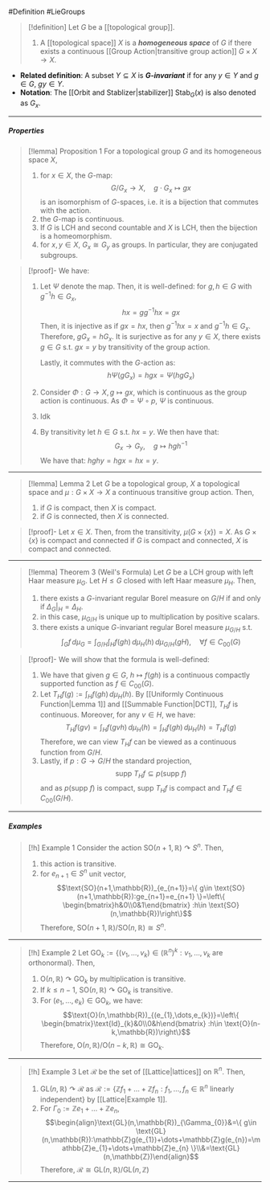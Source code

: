 #Definition #LieGroups 

> [!definition]
> Let $G$ be a [[topological group]].
> 1. A [[topological space]] $X$ is a ***homogeneous space*** of $G$ if there exists a continuous [[Group Action|transitive group action]] $G\times X\to X$.
- **Related definition**: A subset $Y\subseteq X$ is ***$G$-invariant***  if for any $y\in Y$ and $g\in G$, $gy\in Y$.
- **Notation**: The [[Orbit and Stablizer|stabilizer]] $\text{Stab}_{G}(x)$ is also denoted as $G_{x}$.
---
##### Properties

> [!lemma] Proposition 1
> For a topological group $G$ and its homogeneous space $X$, 
> 1. for $x\in X$, the $G$-map: $$G/G_{x}\to X,\quad g\cdot G_{x}\mapsto gx$$is an isomorphism of $G$-spaces, i.e. it is a bijection that commutes with the action.
> 2. the $G$-map is continuous.
> 3. If $G$ is LCH and second countable and $X$ is LCH, then the bijection is a homeomorphism.
> 4. for $x,y\in X$, $G_{x}\cong G_{y}$ as groups. In particular, they are conjugated subgroups.

> [!proof]-
> We have:
> 1. Let $\Psi$ denote the map. Then, it is well-defined: for $g,h\in G$ with $g^{-1}h\in G_{x}$, $$hx=g g^{-1}hx=gx$$Then, it is injective as if $gx=hx$, then $g^{-1}hx=x$ and $g^{-1}h\in G_{x}$. Therefore, $gG_{x}=hG_{x}$. It is surjective as for any $y\in X$, there exists $g\in G$ s.t. $gx=y$ by transitivity of the group action.
>    
>    Lastly, it commutes with the $G$-action as: $$h\Psi(gG_{x})=hgx=\Psi(hgG_{x})$$
> 2. Consider $\Phi:G\to X,g\mapsto gx$, which is continuous as the group action is continuous. As $\Phi=\Psi \circ p$, $\Psi$ is continuous.
> 3. Idk
> 4. By transitivity let $h\in G$ s.t. $hx=y$. We then have that: $$G_{x}\to G_{y},\quad g\mapsto hgh^{-1}$$We have that: $hghy=hgx=hx=y$.
---
> [!lemma] Lemma 2
> Let $G$ be a topological group, $X$ a topological space and $\mu:G\times X\to X$ a continuous transitive group action. Then,
> 1. if $G$ is compact, then $X$ is compact.
> 2. if $G$ is connected, then $X$ is connected.

> [!proof]-
> Let $x\in X$. Then, from the transitivity, $\mu(G\times \{ x \})=X$. As $G\times \{ x \}$ is compact and connected if $G$ is compact and connected, $X$ is compact and connected.
> 
---
> [!lemma] Theorem 3 (Weil's Formula)
> Let $G$ be a LCH group with left Haar measure $\mu_{G}$. Let $H\leq G$ closed with left Haar measure $\mu_{H}$. Then, 
> 1. there exists a $G$-invariant regular Borel measure on $G / H$ if and only if $\Delta_{G}|_{H}=\Delta_{H}$.
> 2. in this case, $\mu_{G / H}$ is unique up to multiplication by positive scalars. 
> 3. there exists a unique $G$-invariant regular Borel measure $\mu_{G / H}$ s.t. $$\int_{G}f \, d\mu_{G}=\int_{G / H}^{} \int_{H}^{} f(gh) \, d\mu_{H}(h)  \, d\mu_{G / H}(gH),\quad \forall f\in C_{00}(G)  $$

> [!proof]-
> We will show that the formula is well-defined:
> 1. We have that given $g\in G$, $h\mapsto f(gh)$ is a continuous compactly supported function as $f\in C_{00}(G)$.
> 2. Let $T_{H}f(g):=\int_{H}^{} f(gh) \, d\mu_{H}(h)$. By [[Uniformly Continuous Function|Lemma 1]] and [[Summable Function|DCT]], $T_{H}f$ is continuous. Moreover, for any $v\in H$, we have: $$T_{H}f(gv)=\int_{H}^{} f(gvh) \, d\mu_{H}(h)=\int_{H}^{} f(gh) \, d\mu_{H}(h)=T_{H}f(g) $$Therefore, we can view $T_{H}f$ can be viewed as a continuous function from $G / H$. 
> 3. Lastly, if $p:G\to G / H$ the standard projection, $$\text{supp }T_{H}f\subseteq p(\text{supp }f)$$and as $p(\text{supp }f)$ is compact, $\text{supp }T_{H}f$ is compact and $T_{H}f\in C_{00}(G / H)$.
---
##### Examples
> [!h] Example 1
> Consider the action $\text{SO}(n+1,\mathbb{R})\curvearrowright S^n$. Then, 
> 1. this action is transitive.
> 2. for $e_{n+1}\in S^n$ unit vector, $$\text{SO}(n+1,\mathbb{R})_{e_{n+1}}=\{ g\in \text{SO}(n+1,\mathbb{R}):ge_{n+1}=e_{n+1} \}=\left\{ \begin{bmatrix}h&0\\0&1\end{bmatrix} :h\in \text{SO}(n,\mathbb{R})\right\}$$Therefore, $\text{SO}(n+1,\mathbb{R}) / \text{SO}(n,\mathbb{R})\cong S^n$.
---
> [!h] Example 2
> Let $\text{GO}_{k}:=\{ (v_{1},\dots,v_{k})\in (\mathbb{R}^n)^k:v_{1},\dots,v_{k}\text{ are orthonormal} \}$. Then, 
> 1. $\text{O}(n,\mathbb{R})\curvearrowright\text{GO}_{k}$ by multiplication is transitive.
> 2. If $k\leq n-1$, $\text{SO}(n,\mathbb{R})\curvearrowright \text{GO}_{k}$ is transitive.
> 3. For $(e_{1},\dots,e_{k})\in \text{GO}_{k}$, we have: $$\text{O}(n,\mathbb{R})_{(e_{1},\dots,e_{k})}=\left\{ \begin{bmatrix}\text{Id}_{k}&0\\0&h\end{bmatrix} :h\in \text{O}(n-k,\mathbb{R})\right\}$$Therefore, $\text{O}(n,\mathbb{R}) / \text{O}(n-k,\mathbb{R})\cong \text{GO}_{k}$.
---
> [!h] Example 3
> Let $\mathcal{R}$ be the set of [[Lattice|lattices]] on $\mathbb{R}^n$. Then, 
> 1. $\text{GL}(n,\mathbb{R})\curvearrowright \mathcal{R}$ as $\mathcal{R}:=\{ \mathbb{Z}f_{1}+\dots+\mathbb{Z}f_{n}:f_{1},\dots,f_{n}\in \mathbb{R}^n\text{ linearly independent} \}$ by [[Lattice|Example 1]].
> 2. For $\Gamma_{0}:=\mathbb{Z}e_{1}+\dots+\mathbb{Z}e_{n}$, $$\begin{align}\text{GL}(n,\mathbb{R})_{\Gamma_{0}}&=\{ g\in \text{GL}(n,\mathbb{R}):\mathbb{Z}g(e_{1})+\dots+\mathbb{Z}g(e_{n})=\mathbb{Z}e_{1}+\dots+\mathbb{Z}e_{n} \}\\&=\text{GL}(n,\mathbb{Z})\end{align}$$
>    Therefore, $\mathcal{R}\cong \text{GL}(n,\mathbb{R}) / \text{GL}(n,\mathbb{Z})$
---
